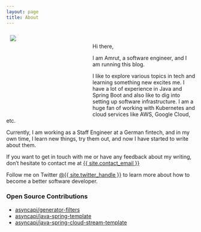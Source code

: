 ```yaml
---
layout: page
title: About
---
```

<style>
.logo { height: 200px; width: 200px; overflow: hidden; float:left; margin: 10px; margin-right:20px;}
</style>
<div class="logo">
<img src="{{ site.github.url }}/assets/img/avatar.jpg">
</div>

<br/>

Hi there,

I am Amrut, a software engineer, and I am running this blog.

I like to explore various topics in tech and learning something new excites me. I have a lot of experience in Java and Spring Boot and also like to dig into setting up software infrastructure. I am a huge fan of working with Kubernetes and cloud services like AWS, Google Cloud, etc.

Currently, I am working as a Staff Engineer at a German fintech, and in my own time, I learn new things, try them out, and now I have started to write about them.

If you want to get in touch with me or have any feedback about my writing, don’t hesitate to contact me at
 <a href="mailto:{{  site.contact_email }}">{{  site.contact_email }}</a>

Follow me on Twitter <a href="https://twitter.com/{{ site.twitter_handle }}" class="twitter-follow-btn" target="_blank">@{{ site.twitter_handle }}</a> to learn more about how to become a better software developer.

<h3>Open Source Contributions</h3>

- [asyncapi/generator-filters](https://github.com/asyncapi/generator-filters)
- [asyncapi/java-spring-template](https://github.com/asyncapi/java-spring-template#contributors-)
- [asyncapi/java-spring-cloud-stream-template](https://github.com/asyncapi/java-spring-cloud-stream-template)
